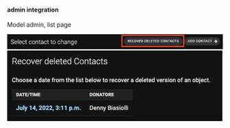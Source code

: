#### admin integration

Model admin, list page

![admin-list](slides/django-reversion/images/admin-list.jpg)
![admin-list-recover](slides/django-reversion/images/admin-list-recover.jpg)

<aside class="notes">
</aside>
